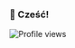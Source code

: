 ### 👋 Cześć!

![Profile views](https://komarev.com/ghpvc/?username=mruczkonik&label=Profile%20views&color=0e75b6&style=flat)
